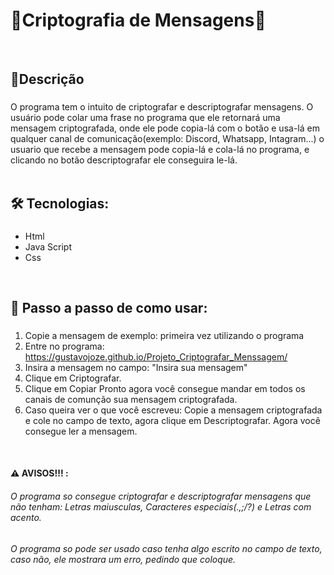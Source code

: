 # 🔐Criptografia de Mensagens🔐
<br>

## 📝Descrição

###
O programa tem o intuito de criptografar e descriptografar mensagens. O usuário pode colar  uma frase no programa que ele retornará uma mensagem criptografada, onde ele pode copia-lá com o botão e usa-lá em qualquer canal de comunicação(exemplo: Discord, Whatsapp, Intagram...) o usuario que recebe a mensagem pode copia-lá e cola-lá no programa, e clicando no botão descriptografar ele conseguira le-lá.
<br><br>

## 🛠 Tecnologias:
###
- Html
- Java Script
- Css
<br>

## 👣 Passo a passo de como usar:
###
1. Copie a mensagem de exemplo: primeira vez utilizando o programa
2. Entre no programa: https://gustavojoze.github.io/Projeto_Criptografar_Menssagem/
3. Insira a mensagem no campo: "Insira sua mensagem"
4. Clique em Criptografar.
5. Clique em Copiar
Pronto agora você consegue mandar em todos os canais de comunção sua mensagem criptografada.
6. Caso queira ver o que você escreveu: Copie a mensagem criptografada e cole no campo de texto, agora clique em Descriptografar. Agora você consegue ler a mensagem.
<br>

#### ⚠️ AVISOS!!! :
<h6>
  O programa so consegue criptografar e descriptografar mensagens que não tenham: Letras maiusculas, Caracteres especiais(.,;/?) e Letras com acento.
   </h6>
  <h6>
  O programa so pode ser usado caso tenha algo escrito no campo de texto, caso não, ele mostrara um erro, pedindo que coloque.
 </h6>
